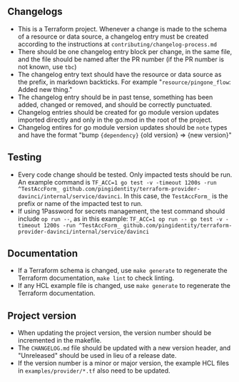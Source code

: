 ## Changelogs

- This is a Terraform project. Whenever a change is made to the schema of a resource or data source, a changelog entry must be created according to the instructions at `contributing/changelog-process.md`
- There should be one changelog entry block per change, in the same file, and the file should be named after the PR number (if the PR number is not known, use `tbc`)
- The changelog entry text should have the resource or data source as the prefix, in markdown backticks. For example "`resource/pingone_flow`: Added new thing."
- The changelog entry should be in past tense, something has been added, changed or removed, and should be correctly punctuated.
- Changelog entries should be created for go module version updates imported directly and only in the go.mod in the root of the project.
- Changelog entires for go module version updates should be `note` types and have the format "bump `{dependency}` {old version} => {new version}"

## Testing
- Every code change should be tested. Only impacted tests should be run. An example command is `TF_ACC=1 go test -v -timeout 1200s -run ^TestAccForm_ github.com/pingidentity/terraform-provider-davinci/internal/service/davinci`.  In this case, the `TestAccForm_` is the prefix or name of the impacted test to run.
- If using 1Password for secrets management, the test command should include `op run --`, as in this example: `TF_ACC=1 op run -- go test -v -timeout 1200s -run ^TestAccForm_ github.com/pingidentity/terraform-provider-davinci/internal/service/davinci`

## Documentation
- If a Terraform schema is changed, use `make generate` to regenerate the Terraform documentation, `make lint` to check linting.
- If any HCL example file is changed, use `make generate` to regenerate the Terraform documentation.

## Project version

- When updating the project version, the version number should be incremented in the makefile.
- The `CHANGELOG.md` file should be updated with a new version header, and "Unreleased" should be used in lieu of a release date.
- If the version number is a minor or major version, the example HCL files in `examples/provider/*.tf` also need to be updated.
